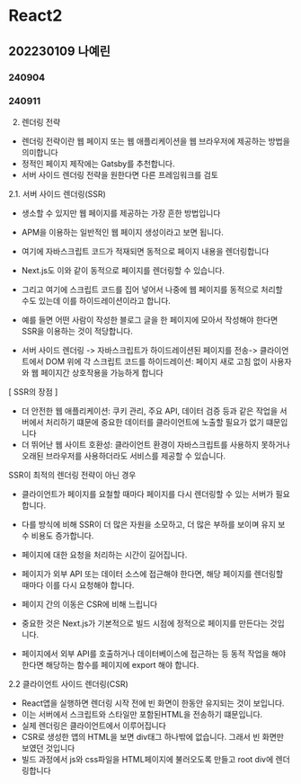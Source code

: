 # React2

## 202230109 나예린

### 240904

### 240911

2. 렌더링 전략

* 렌더링 전략이란 웹 페이지 또는 웹 애플리케이션을 웹 브라우저에 제공하는 방법을 의미합니다
* 정적인 페이지 제작에는 Gatsby를 추천합니다.
* 서버 사이드 렌더링 전략을 원한다면 다른 프레임워크를 검토

2.1. 서버 사이드 렌더링(SSR)

* 생소할 수 있지만 웹 페이지를 제공하는 가장 흔한 방법입니다
* APM을 이용하는 일반적인 웹 페이지 생성이라고 보면 됩니다.
* 여기에 자바스크립트 코드가 적재되면 동적으로 페이지 내용을 렌더링합니다

* Next.js도 이와 같이 동적으로 페이지를 렌더링할 수 있습니다.
* 그리고 여기에 스크립트 코드를 집어 넣어서 나중에 웹 페이지를 동적으로 처리할 수도 있는데 이를 하이드레이션이라고 합니다.

* 예를 들면 어떤 사람이 작성한 블로그 글을 한 페이지에 모아서 작성해야 한다면 SSR을 이용하는 것이 적당합니다.
* 서버 사이드 렌더링 -> 자바스크립트가 하이드레이션된 페이지를 전송-> 클라이언트에서 DOM 위에 각 스크립트 코드를 하이드레이션: 페이지 새로 고침 없이 사용자와 웹 페이지간 상호작용을 가능하게 합니다

[ SSR의 장점 ]

* 더 안전한 웹 애플리케이션: 쿠키 관리, 주요 API, 데이터 검증 등과 같은 작업을 서버에서 처리하기 떄문에 중요한 데이터를 클라이언트에 노출할 필요가 없기 떄문입니다
* 더 뛰어난 웹 사이트 호환성: 클라이언트 환경이 자바스크립트를 사용하지 못하거나 오래된 브라우저를 사용하더라도 서비스를 제공할 수 있습니다.

SSR이 최적의 렌더링 전략이 아닌 경우

* 클라이언트가 페이지를 요철할 때마다 페이지를 다시 렌더링할 수 있는 서버가 필요합니다.
* 다를 방식에 비해 SSR이 더 많은 자원을 소모하고, 더 많은 부하를 보이며 유지 보수 비용도 증가합니다.
* 페이지에 대한 요청을 처리하는 시간이 길어집니다.
* 페이지가 외부 API 또는 데이터 소스에 접근해야 한다면, 해당 페이지를 렌더링할 때마다 이를 다시 요청해야 합니다.
* 페이지 간의 이동은 CSR에 비해 느립니다

* 중요한 것은 Next.js가 기본적으로 빌드 시점에 정적으로 페이지를 만든다는 것입니다.
* 페이지에서 외부 API를 호출하거나 데이터베이스에 접근하는 등 동적 작업을 해야 한다면 해당하는 함수를 페이지에 export 해야 합니다.

2.2 클라이언트 사이드 렌더링(CSR)

* React앱을 실행하면 렌더링 시작 전에 빈 화면이 한동안 유지되는 것이 보입니다.
* 이는 서버에서 스크립트와 스타일만 포함된HTML을 전송하기 떄문입니다.
* 실제 렌더링은 클라이언트에서 이루어집니다
* CSR로 생성한 앱의 HTML을 보면 div태그 하나밖에 없습니다. 그래서 빈 화면만 보였던 것입니다
* 빌드 과정에서 js와 css파일을 HTML페이지에 불러오도록 만들고 root div에 렌더링합니다